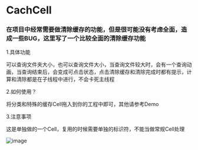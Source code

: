 # CachCell
### 在项目中经常需要做清除缓存的功能，但是很可能没有考虑全面，造成一些BUG，这里写了一个比较全面的清除缓存功能

1.具体功能

可以查询文件夹大小，也可以查询文件大小，当查询文件较大时，会有一个查询动画，当查询结束后，会变成可点击状态，点击清除缓存和清除完成时都有提示，计算和清除都是在子线程中进行，不会卡死主线程


2.如何使用？

将分类和特殊的缓存Cell拖入到你的工程中即可，其他请参考Demo

3.注意事项

这是单独做的一个Cell，复用的时候需要单独的标识符，不能当做常规Cell处理


![image](http://ww3.sinaimg.cn/large/006aAFlvgw1f5nmwwdyiog30b80kwq5b.gif)
